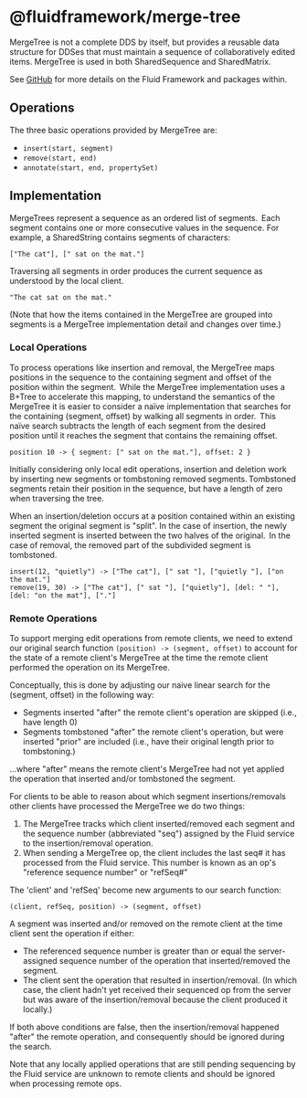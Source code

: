 # @fluidframework/merge-tree

MergeTree is not a complete DDS by itself, but provides a reusable data structure for DDSes that must maintain a
sequence of collaboratively edited items. MergeTree is used in both SharedSequence and SharedMatrix.

See [GitHub](https://github.com/microsoft/FluidFramework) for more details on the Fluid Framework and packages within.

## Operations

The three basic operations provided by MergeTree are:

-   `insert(start, segment)`
-   `remove(start, end)`
-   `annotate(start, end, propertySet)`

## Implementation

MergeTrees represent a sequence as an ordered list of segments.  Each segment contains one or more consecutive values in
the sequence. For example, a SharedString contains segments of characters:

```
["The cat"], [" sat on the mat."]
```

Traversing all segments in order produces the current sequence as understood by the local client.

```
"The cat sat on the mat."
```

(Note that how the items contained in the MergeTree are grouped into segments is a MergeTree implementation detail and
changes over time.)

### Local Operations

To process operations like insertion and removal, the MergeTree maps positions in the sequence to the containing segment
and offset of the position within the segment.  While the MergeTree implementation uses a B+Tree to accelerate this
mapping, to understand the semantics of the MergeTree it is easier to consider a naïve implementation that searches
for the containing (segment, offset) by walking all segments in order.  This naïve search subtracts the length of each
segment from the desired position until it reaches the segment that contains the remaining offset.

```
position 10 -> { segment: [" sat on the mat."], offset: 2 }
```

Initially considering only local edit operations, insertion and deletion work by inserting new segments or tombstoning
removed segments. Tombstoned segments retain their position in the sequence, but have a length of zero when traversing
the tree.

When an insertion/deletion occurs at a position contained within an existing segment the original segment is "split".
In the case of insertion, the newly inserted segment is inserted between the two halves of the original.  In the case of
removal, the removed part of the subdivided segment is tombstoned.

```
insert(12, "quietly") -> ["The cat"], [" sat "], ["quietly "], ["on the mat."]
remove(19, 30) -> ["The cat"], [" sat "], ["quietly"], [del: " "], [del: "on the mat"], ["."]
```

### Remote Operations

To support merging edit operations from remote clients, we need to extend our original search function
`(position) -> (segment, offset)` to account for the state of a remote client's MergeTree at the time the
remote client performed the operation on its MergeTree.

Conceptually, this is done by adjusting our naive linear search for the (segment, offset) in the following way:

-   Segments inserted "after" the remote client's operation are skipped (i.e., have length 0)
-   Segments tombstoned "after" the remote client's operation, but were inserted "prior" are included
    (i.e., have their original length prior to tombstoning.)

...where "after" means the remote client's MergeTree had not yet applied the operation that inserted and/or
tombstoned the segment.

For clients to be able to reason about which segment insertions/removals other clients have processed the
MergeTree we do two things:

1. The MergeTree tracks which client inserted/removed each segment and the sequence number (abbreviated "seq") assigned by the Fluid service to the
   insertion/removal operation.
2. When sending a MergeTree op, the client includes the last seq# it has processed from the Fluid service. This number
   is known as an op's "reference sequence number" or "refSeq#"

The 'client' and 'refSeq' become new arguments to our search function:

```
(client, refSeq, position) -> (segment, offset)
```

A segment was inserted and/or removed on the remote client at the time client sent the operation if either:

-   The referenced sequence number is greater than or equal the server-assigned sequence number of the operation
    that inserted/removed the segment.
-   The client sent the operation that resulted in insertion/removal. (In which case, the client hadn't yet received
    their sequenced op from the server but was aware of the insertion/removal because the client produced it locally.)

If both above conditions are false, then the insertion/removal happened "after" the remote operation, and
consequently should be ignored during the search.

Note that any locally applied operations that are still pending sequencing by the Fluid service are unknown to
remote clients and should be ignored when processing remote ops.
